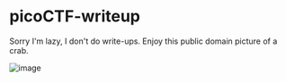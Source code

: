 # picoCTF-writeup
Sorry I'm lazy, I don't do write-ups.
Enjoy this public domain picture of a crab.


![image](https://github.com/fusaty/picoCTF-writeup/assets/79419476/4d2b8907-845f-488e-84c9-45daf905da18)
